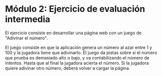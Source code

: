 # Módulo 2: Ejercicio de evaluación intermedia

El ejercicio consiste en desarrollar una página web con un juego de "Adivinar el número".

El juego consiste en que la aplicación genera un número al azar entre 1 y 100 y la jugadora tiene que
adivinarlo. El juego da pistas sobre si el número que prueba es demasiado alto o bajo, y va contabilizando el
número de intentos. Hasta que al final la jugadora acierta el número. Si la jugadora quiere adivinar otro
número, deberá volver a cargar la página.

